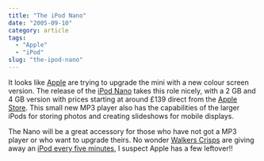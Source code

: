 ```yaml
---
title: "The iPod Nano"
date: "2005-09-10"
category: article
tags:
  - "Apple"
  - "iPod"
slug: "the-ipod-nano"
---
```


<!-- ![iPod Nano](/images/ipodnano_family_1.jpg-thumb_140_105.jpg) -->

It looks like [Apple](https://www.apple.com/uk/) are trying to upgrade the mini with a new colour screen version. The release of the [iPod Nano](https://www.apple.com/uk/ipodnano/) takes this role nicely, with a 2 GB and 4 GB version with prices starting at around £139 direct from the [Apple Store](https://store.apple.com/Apple/WebObjects/ukstore.woa/90501/wo/RS1lK1BGHZxm2xfpbwraY6OXnTG/0.0.15.1.0.6.23.1.0.1.0.0.0.1.0). This small new MP3 player also has the capabilities of the larger iPods for storing photos and creating slideshows for mobile displays.

The Nano will be a great accessory for those who have not got a MP3 player or who want to upgrade theirs. No wonder [Walkers Crisps](https://walkers.corpex.com/cr15p5/index.htm) are giving away an [iPod every five minutes](https://www.winwithwalkers.co.uk/), I suspect Apple has a few leftover!!
